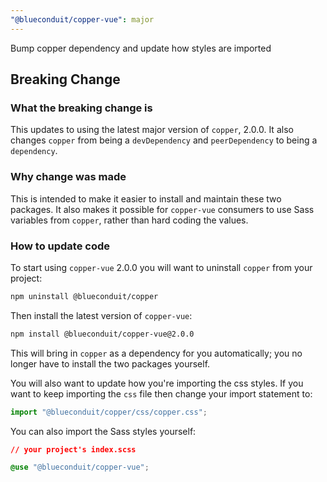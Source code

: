 ```yaml
---
"@blueconduit/copper-vue": major
---
```


Bump copper dependency and update how styles are imported

## Breaking Change

### What the breaking change is
This updates to using the latest major version of `copper`, 2.0.0. It also changes `copper` from being a `devDependency` and `peerDependency` to being a `dependency`.

### Why change was made
This is intended to make it easier to install and maintain these two packages. It also makes it possible for `copper-vue` consumers to use Sass variables from `copper`, rather than hard coding the values. 

### How to update code

To start using `copper-vue` 2.0.0 you will want to uninstall `copper` from your project:

```bash
npm uninstall @blueconduit/copper
```

Then install the latest version of `copper-vue`:

```bash
npm install @blueconduit/copper-vue@2.0.0
```

This will bring in `copper` as a dependency for you automatically; you no longer have to install the two packages yourself.

You will also want to update how you're importing the css styles. If you want to keep importing the `css` file then change your import statement to:

```js
import "@blueconduit/copper/css/copper.css";
```

You can also import the Sass styles yourself:

```CSS
// your project's index.scss

@use "@blueconduit/copper-vue";
```
